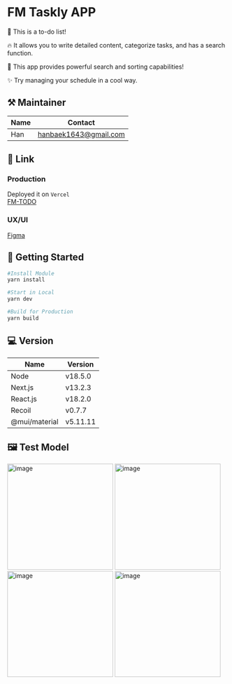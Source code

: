 # FM Taskly APP

📝 This is a to-do list!

🔥 It allows you to write detailed content, categorize tasks, and has a search function.

🔎 This app provides powerful search and sorting capabilities!

✨ Try managing your schedule in a cool way.

## ⚒ Maintainer

| Name | Contact               |
| ---- | --------------------- |
| Han  | hanbaek1643@gmail.com |

## 🔗 Link

### Production 
Deployed it on `Vercel`<br/>
[FM-TODO](https://fm-project.vercel.app/)

### UX/UI
[Figma](https://www.figma.com/file/o48AdQtgi5UGvFuilW46mp/Favorite-Medium?node-id=0%3A1&t=p5ztXGO28Vj5XNbk-1)

## 🚀 Getting Started

```bash
#Install Module
yarn install

#Start in Local
yarn dev

#Build for Production
yarn build
```

## 💻 Version

| Name          | Version  |
| ------------- | -------- |
| Node          | v18.5.0  |
| Next.js       | v13.2.3  |
| React.js      | v18.2.0  |
| Recoil        | v0.7.7   |
| @mui/material | v5.11.11 |

## 🖼 Test Model
<div>
<img width="242" alt="image" src="https://user-images.githubusercontent.com/78290030/222966797-bd397b9c-3be6-468b-b51e-3b9974eee4e1.png">
<img width="242" alt="image" src="https://user-images.githubusercontent.com/78290030/222962215-4d8cdc39-1ca3-4887-a97d-5240f54d4851.png">
<img width="242" alt="image" src="https://user-images.githubusercontent.com/78290030/222962532-4bd9b095-60de-489c-9894-53276cd15f8e.png">
<img width="242" alt="image" src="https://user-images.githubusercontent.com/78290030/222966854-1b36c6ba-f07f-40c7-9699-ed552058c557.png">
</div>



